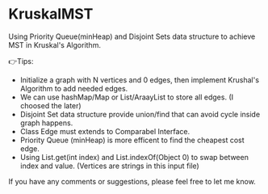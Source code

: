 # KruskalMST
Using Priority Queue(minHeap) and Disjoint Sets data structure to achieve MST in Kruskal's Algorithm.

:point_right:Tips:
- Initialize a graph with N vertices and 0 edges, then implement Krushal's Algorithm to add needed edges. 
- We can use hashMap/Map or List/AraayList to store all edges. (I choosed the later)
- Disjoint Set data structure provide union/find that can avoid cycle inside graph happens.
- Class Edge must extends to Comparabel Interface.
- Priority Queue (minHeap) is more efficent to find the cheapest cost edge.
- Using List.get(int index) and List.indexOf(Object 0) to swap between index and value. (Vertices are strings in this input file)

If you have any comments or suggestions, please feel free to let me know.
